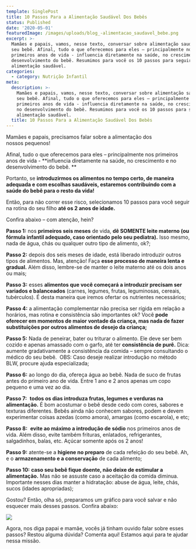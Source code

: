 ```yaml
---
template: SinglePost
title: 10 Passos Para a Alimentação Saudável Dos Bebês
status: Published
date: '2020-05-01'
featuredImage: /images/uploads/blog_-alimentacao_saudavel_bebe.png
excerpt: >-
  Mamães e papais, vamos, nesse texto, conversar sobre alimentação saudável do
  seu bebê. Afinal, tudo o que oferecemos para eles – principalmente nos
  primeiros anos de vida - influencia diretamente na saúde, no crescimento e no
  desenvolvimento do bebê. Resumimos para você os 10 passos para seguir uma
  alimentação saudável.
categories:
  - category: Nutrição Infantil
meta:
  description: >-
    Mamães e papais, vamos, nesse texto, conversar sobre alimentação saudável do
    seu bebê. Afinal, tudo o que oferecemos para eles – principalmente nos
    primeiros anos de vida - influencia diretamente na saúde, no crescimento e
    no desenvolvimento do bebê. Resumimos para você os 10 passos para seguir uma
    alimentação saudável.
  title: 10 Passos Para a Alimentação Saudável Dos Bebês
---
```

Mamães e papais, precisamos falar sobre a alimentação dos nossos pequenos! 

Afinal, tudo o que oferecemos para eles – principalmente nos primeiros anos de vida - **influencia diretamente na saúde, no crescimento e no desenvolvimento do bebê.
**

Portanto, se **introduzirmos os alimentos no tempo certo, de maneira adequada e com escolhas saudáveis, estaremos contribuindo com a saúde do bebê para o resto da vida!**

Então, para não correr esse risco, selecionamos 10 passos para você seguir na rotina do seu filho **até os 2 anos de idade.** 

Confira abaixo – com atenção, hein? 

**Passo 1:** nos **primeiros seis meses** de vida, **dê SOMENTE leite materno (ou fórmula infantil adequado, caso orientado pelo seu pediatra).** Isso mesmo, nada de água, chás ou qualquer outro tipo de alimento, ok?;

**Passo 2:** depois dos seis meses de idade, está liberado introduzir outros tipos de alimentos. Mas, atenção! Faça **esse processo de maneira lenta e gradual.** Além disso, lembre-se de manter o leite materno até os dois anos ou mais;

**Passo 3:** esses **alimentos que você começará a introduzir precisam ser variados e balanceados** (carnes, legumes, frutas, leguminosas, cereais, tubérculos). É desta maneira que iremos ofertar os nutrientes necessários;

**Passo 4:** a alimentação complementar não precisa ser rígida em relação a horários, mas rotina e consistência são importantes ok? Você **pode oferecer em momentos de maior vontade da criança, mas nada de fazer substituições por outros alimentos de desejo da criança;**

**Passo 5:** Nada de peneirar, bater ou triturar o alimento. Ele deve ser bem cozido e apenas amassado com o garfo, até ter **consistência de purê.** Dica: aumente gradativamente a consistência da comida – sempre consultando o médico do seu bebê.  OBS: Caso deseje realizar introdução no método BLW, procure ajuda especializada;

**Passo 6:** ao longo do dia, ofereça água ao bebê. Nada de suco de frutas antes do primeiro ano de vida. Entre 1 ano e 2 anos apenas um copo pequeno e uma vez ao dia.

**Passo 7:**  **todos os dias introduza frutas, legumes e verduras na alimentação.** É bom acostumar o bebê desde cedo com cores, sabores e texturas diferentes. Bebês ainda não conhecem sabores, podem e devem experimentar coisas azedas (como amora), amargas (como escarola), e etc;

**Passo 8:**  **evite ao máximo a introdução de sódio** nos primeiros anos de vida. Além disso, evite também frituras, enlatados, refrigerantes, salgadinhos, balas, etc. Açúcar somente após os 2 anos!

**Passo 9:** atente-se a **higiene no preparo** de cada refeição do seu bebê. Ah, e o **armazenamento e a conservação** de cada alimento;

**Passo 10:** **caso seu bebê fique doente, não deixe de estimular a alimentação.** Mas não se assuste caso a aceitação da comida diminua. Importante nesses dias manter a hidratação: abuse de água, leite, chás, sucos (idades apropriadas);

Gostou? Então, olha só, preparamos um gráfico para você salvar e não esquecer mais desses passos. Confira abaixo:

![](/images/uploads/infografico_alimentacao_saudavel_bebe.png)

Agora, nos diga papai e mamãe, vocês já tinham ouvido falar sobre esses passos? Restou alguma dúvida? Comenta aqui! Estamos aqui para te ajudar nessa missão.
